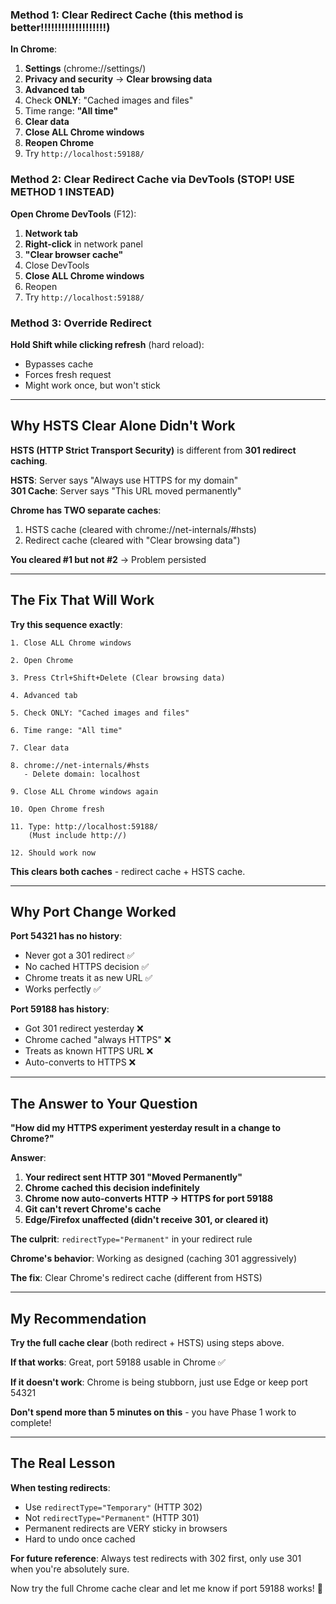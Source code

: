 
### Method 1: Clear Redirect Cache  (this method is better!!!!!!!!!!!!!!!!!!!)

**In Chrome**:

1. **Settings** (chrome://settings/)
2. **Privacy and security** → **Clear browsing data**
3. **Advanced tab**
4. Check **ONLY**: "Cached images and files"
5. Time range: **"All time"**
6. **Clear data**
7. **Close ALL Chrome windows**
8. **Reopen Chrome**
9. Try `http://localhost:59188/`

### Method 2: Clear Redirect Cache via DevTools  **(STOP!  USE METHOD 1 INSTEAD)**

**Open Chrome DevTools** (F12):

1. **Network tab**
2. **Right-click** in network panel
3. **"Clear browser cache"**
4. Close DevTools
5. **Close ALL Chrome windows**
6. Reopen
7. Try `http://localhost:59188/`

### Method 3: Override Redirect

**Hold Shift while clicking refresh** (hard reload):

- Bypasses cache
- Forces fresh request
- Might work once, but won't stick

---

## Why HSTS Clear Alone Didn't Work

**HSTS (HTTP Strict Transport Security)** is different from **301 redirect caching**.

**HSTS**: Server says "Always use HTTPS for my domain"  
**301 Cache**: Server says "This URL moved permanently"

**Chrome has TWO separate caches**:

1. HSTS cache (cleared with chrome://net-internals/#hsts)
2. Redirect cache (cleared with "Clear browsing data")

**You cleared #1 but not #2** → Problem persisted

---

## The Fix That Will Work

**Try this sequence exactly**:

```
1. Close ALL Chrome windows

2. Open Chrome

3. Press Ctrl+Shift+Delete (Clear browsing data)

4. Advanced tab

5. Check ONLY: "Cached images and files"

6. Time range: "All time"

7. Clear data

8. chrome://net-internals/#hsts
   - Delete domain: localhost

9. Close ALL Chrome windows again

10. Open Chrome fresh

11. Type: http://localhost:59188/
    (Must include http://)

12. Should work now
```

**This clears both caches** - redirect cache + HSTS cache.

---

## Why Port Change Worked

**Port 54321 has no history**:

- Never got a 301 redirect ✅
- No cached HTTPS decision ✅
- Chrome treats it as new URL ✅
- Works perfectly ✅

**Port 59188 has history**:

- Got 301 redirect yesterday ❌
- Chrome cached "always HTTPS" ❌
- Treats as known HTTPS URL ❌
- Auto-converts to HTTPS ❌

---

## The Answer to Your Question

**"How did my HTTPS experiment yesterday result in a change to Chrome?"**

**Answer**:

1. **Your redirect sent HTTP 301 "Moved Permanently"**
2. **Chrome cached this decision indefinitely**
3. **Chrome now auto-converts HTTP → HTTPS for port 59188**
4. **Git can't revert Chrome's cache**
5. **Edge/Firefox unaffected (didn't receive 301, or cleared it)**

**The culprit**: `redirectType="Permanent"` in your redirect rule

**Chrome's behavior**: Working as designed (caching 301 aggressively)

**The fix**: Clear Chrome's redirect cache (different from HSTS)

---

## My Recommendation

**Try the full cache clear** (both redirect + HSTS) using steps above.

**If that works**: Great, port 59188 usable in Chrome ✅

**If it doesn't work**: Chrome is being stubborn, just use Edge or keep port 54321

**Don't spend more than 5 minutes on this** - you have Phase 1 work to complete!

---

## The Real Lesson

**When testing redirects**:

- Use `redirectType="Temporary"` (HTTP 302)
- Not `redirectType="Permanent"` (HTTP 301)
- Permanent redirects are VERY sticky in browsers
- Hard to undo once cached

**For future reference**: Always test redirects with 302 first, only use 301 when you're absolutely sure.

Now try the full Chrome cache clear and let me know if port 59188 works! 🎯

[](https://support.anthropic.com/en/articles/8525154-claude-is-providing-incorrect-or-misleading-responses-what-s-going-on)